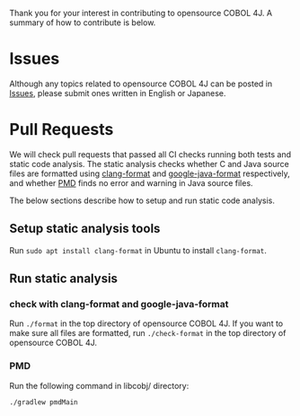 Thank you for your interest in contributing to opensource COBOL 4J.
A summary of how to contribute is below.

# Issues

Although any topics related to opensource COBOL 4J can be posted in [Issues](https://github.com/opensourcecobol/opensourcecobol4j/issues), please submit ones written in English or Japanese.

# Pull Requests

We will check pull requests that passed all CI checks running both tests and static code analysis.
The static analysis checks whether C and Java source files are formatted using [clang-format](https://clang.llvm.org/docs/ClangFormat.html) and [google-java-format](https://github.com/google/google-java-format) respectively, and whether [PMD](https://pmd.github.io/) finds no error and warning in Java source files.

The below sections describe how to setup and run static code analysis.

## Setup static analysis tools

Run `sudo apt install clang-format` in Ubuntu to install `clang-format`.

## Run static analysis

### check with clang-format and google-java-format

Run `./format` in the top directory of opensource COBOL 4J.
If you want to make sure all files are formatted, run `./check-format` in the top directory of opensource COBOL 4J.

### PMD

Run the following command in libcobj/ directory:
```
./gradlew pmdMain
```
